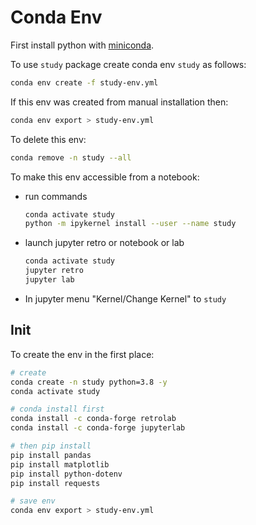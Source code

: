 # Conda Env

First install python with [miniconda](https://docs.conda.io/en/latest/miniconda.html).

To use `study` package create conda env `study` as follows:

```bash
conda env create -f study-env.yml
```

If this env was created from manual installation then:

```bash
conda env export > study-env.yml
```

To delete this env:

```bash
conda remove -n study --all
```

To make this env accessible from a notebook:

- run commands

  ```bash
  conda activate study
  python -m ipykernel install --user --name study
  ```

- launch jupyter retro or notebook or lab

  ```bash
  conda activate study
  jupyter retro
  jupyter lab
  ```

- In jupyter menu "Kernel/Change Kernel" to `study`

## Init

To create the env in the first place:

```bash
# create
conda create -n study python=3.8 -y
conda activate study

# conda install first
conda install -c conda-forge retrolab
conda install -c conda-forge jupyterlab

# then pip install
pip install pandas
pip install matplotlib
pip install python-dotenv
pip install requests

# save env
conda env export > study-env.yml
```